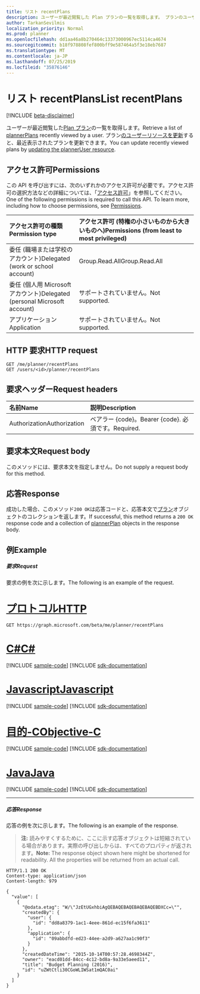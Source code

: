 ```yaml
---
title: リスト recentPlans
description: ユーザーが最近閲覧した Plan プランの一覧を取得します。 プランのユーザーリソースを更新すると、最近表示されたプランを更新できます。
author: TarkanSevilmis
localization_priority: Normal
ms.prod: planner
ms.openlocfilehash: dd1aa46a8b270464c13373000967ec5114ca4674
ms.sourcegitcommit: b18f978808fef800bff9e587464a5f3e18eb7687
ms.translationtype: MT
ms.contentlocale: ja-JP
ms.lasthandoff: 07/25/2019
ms.locfileid: "35876146"
---
```

# <a name="list-recentplans"></a><span data-ttu-id="def66-104">リスト recentPlans</span><span class="sxs-lookup"><span data-stu-id="def66-104">List recentPlans</span></span>

[!INCLUDE [beta-disclaimer](../../includes/beta-disclaimer.md)]

<span data-ttu-id="def66-105">ユーザーが最近閲覧した[Plan プラン](../resources/plannerplan.md)の一覧を取得します。</span><span class="sxs-lookup"><span data-stu-id="def66-105">Retrieve a list of [plannerPlans](../resources/plannerplan.md) recently viewed by a user.</span></span> <span data-ttu-id="def66-106">プラン[のユーザーリソースを更新](planneruser-update.md)すると、最近表示されたプランを更新できます。</span><span class="sxs-lookup"><span data-stu-id="def66-106">You can update recently viewed plans by [updating the plannerUser resource](planneruser-update.md).</span></span>
## <a name="permissions"></a><span data-ttu-id="def66-107">アクセス許可</span><span class="sxs-lookup"><span data-stu-id="def66-107">Permissions</span></span>
<span data-ttu-id="def66-p103">この API を呼び出すには、次のいずれかのアクセス許可が必要です。アクセス許可の選択方法などの詳細については、「[アクセス許可](/graph/permissions-reference)」を参照してください。</span><span class="sxs-lookup"><span data-stu-id="def66-p103">One of the following permissions is required to call this API. To learn more, including how to choose permissions, see [Permissions](/graph/permissions-reference).</span></span>

|<span data-ttu-id="def66-110">アクセス許可の種類</span><span class="sxs-lookup"><span data-stu-id="def66-110">Permission type</span></span>      | <span data-ttu-id="def66-111">アクセス許可 (特権の小さいものから大きいものへ)</span><span class="sxs-lookup"><span data-stu-id="def66-111">Permissions (from least to most privileged)</span></span>              |
|:--------------------|:---------------------------------------------------------|
|<span data-ttu-id="def66-112">委任 (職場または学校のアカウント)</span><span class="sxs-lookup"><span data-stu-id="def66-112">Delegated (work or school account)</span></span> | <span data-ttu-id="def66-113">Group.Read.All</span><span class="sxs-lookup"><span data-stu-id="def66-113">Group.Read.All</span></span>    |
|<span data-ttu-id="def66-114">委任 (個人用 Microsoft アカウント)</span><span class="sxs-lookup"><span data-stu-id="def66-114">Delegated (personal Microsoft account)</span></span> | <span data-ttu-id="def66-115">サポートされていません。</span><span class="sxs-lookup"><span data-stu-id="def66-115">Not supported.</span></span>    |
|<span data-ttu-id="def66-116">アプリケーション</span><span class="sxs-lookup"><span data-stu-id="def66-116">Application</span></span> | <span data-ttu-id="def66-117">サポートされていません。</span><span class="sxs-lookup"><span data-stu-id="def66-117">Not supported.</span></span> |

## <a name="http-request"></a><span data-ttu-id="def66-118">HTTP 要求</span><span class="sxs-lookup"><span data-stu-id="def66-118">HTTP request</span></span>
<!-- { "blockType": "ignored" } -->
```http
GET /me/planner/recentPlans
GET /users/<id>/planner/recentPlans
```

## <a name="request-headers"></a><span data-ttu-id="def66-119">要求ヘッダー</span><span class="sxs-lookup"><span data-stu-id="def66-119">Request headers</span></span>
| <span data-ttu-id="def66-120">名前</span><span class="sxs-lookup"><span data-stu-id="def66-120">Name</span></span>      |<span data-ttu-id="def66-121">説明</span><span class="sxs-lookup"><span data-stu-id="def66-121">Description</span></span>|
|:----------|:----------|
| <span data-ttu-id="def66-122">Authorization</span><span class="sxs-lookup"><span data-stu-id="def66-122">Authorization</span></span>  | <span data-ttu-id="def66-123">ベアラー {code}。</span><span class="sxs-lookup"><span data-stu-id="def66-123">Bearer {code}.</span></span> <span data-ttu-id="def66-124">必須です。</span><span class="sxs-lookup"><span data-stu-id="def66-124">Required.</span></span>|

## <a name="request-body"></a><span data-ttu-id="def66-125">要求本文</span><span class="sxs-lookup"><span data-stu-id="def66-125">Request body</span></span>
<span data-ttu-id="def66-126">このメソッドには、要求本文を指定しません。</span><span class="sxs-lookup"><span data-stu-id="def66-126">Do not supply a request body for this method.</span></span>
## <a name="response"></a><span data-ttu-id="def66-127">応答</span><span class="sxs-lookup"><span data-stu-id="def66-127">Response</span></span>
<span data-ttu-id="def66-128">成功した場合、このメソッド`200 OK`は応答コードと、応答本文で[プラン](../resources/plannerplan.md)オブジェクトのコレクションを返します。</span><span class="sxs-lookup"><span data-stu-id="def66-128">If successful, this method returns a `200 OK` response code and a collection of [plannerPlan](../resources/plannerplan.md) objects in the response body.</span></span>
## <a name="example"></a><span data-ttu-id="def66-129">例</span><span class="sxs-lookup"><span data-stu-id="def66-129">Example</span></span>
##### <a name="request"></a><span data-ttu-id="def66-130">要求</span><span class="sxs-lookup"><span data-stu-id="def66-130">Request</span></span>
<span data-ttu-id="def66-131">要求の例を次に示します。</span><span class="sxs-lookup"><span data-stu-id="def66-131">The following is an example of the request.</span></span>

# <a name="httptabhttp"></a>[<span data-ttu-id="def66-132">プロトコル</span><span class="sxs-lookup"><span data-stu-id="def66-132">HTTP</span></span>](#tab/http)
<!-- {
  "blockType": "request",
  "name": "get_recentplans"
}-->
```http
GET https://graph.microsoft.com/beta/me/planner/recentPlans
```
# <a name="ctabcsharp"></a>[<span data-ttu-id="def66-133">C#</span><span class="sxs-lookup"><span data-stu-id="def66-133">C#</span></span>](#tab/csharp)
[!INCLUDE [sample-code](../includes/snippets/csharp/get-recentplans-csharp-snippets.md)]
[!INCLUDE [sdk-documentation](../includes/snippets/snippets-sdk-documentation-link.md)]

# <a name="javascripttabjavascript"></a>[<span data-ttu-id="def66-134">Javascript</span><span class="sxs-lookup"><span data-stu-id="def66-134">Javascript</span></span>](#tab/javascript)
[!INCLUDE [sample-code](../includes/snippets/javascript/get-recentplans-javascript-snippets.md)]
[!INCLUDE [sdk-documentation](../includes/snippets/snippets-sdk-documentation-link.md)]

# <a name="objective-ctabobjc"></a>[<span data-ttu-id="def66-135">目的-C</span><span class="sxs-lookup"><span data-stu-id="def66-135">Objective-C</span></span>](#tab/objc)
[!INCLUDE [sample-code](../includes/snippets/objc/get-recentplans-objc-snippets.md)]
[!INCLUDE [sdk-documentation](../includes/snippets/snippets-sdk-documentation-link.md)]

# <a name="javatabjava"></a>[<span data-ttu-id="def66-136">Java</span><span class="sxs-lookup"><span data-stu-id="def66-136">Java</span></span>](#tab/java)
[!INCLUDE [sample-code](../includes/snippets/java/get-recentplans-java-snippets.md)]
[!INCLUDE [sdk-documentation](../includes/snippets/snippets-sdk-documentation-link.md)]

---

##### <a name="response"></a><span data-ttu-id="def66-137">応答</span><span class="sxs-lookup"><span data-stu-id="def66-137">Response</span></span>
<span data-ttu-id="def66-138">応答の例を次に示します。</span><span class="sxs-lookup"><span data-stu-id="def66-138">The following is an example of the response.</span></span> 

><span data-ttu-id="def66-p105">**注:** 読みやすくするために、ここに示す応答オブジェクトは短縮されている場合があります。実際の呼び出しからは、すべてのプロパティが返されます。</span><span class="sxs-lookup"><span data-stu-id="def66-p105">**Note:** The response object shown here might be shortened for readability. All the properties will be returned from an actual call.</span></span>

<!-- {
  "blockType": "response",
  "truncated": true,
  "@odata.type": "microsoft.graph.plannerPlan",
  "isCollection": true
} -->
```http
HTTP/1.1 200 OK
Content-type: application/json
Content-length: 979

{
  "value": [
    {
      "@odata.etag": "W/\"JzEtUGxhbiAgQEBAQEBAQEBAQEBAQEBDXCc=\"",
      "createdBy": {
        "user": {
          "id": "dd8a8379-1ac1-4eee-861d-ec15f6fa3611"
        },
        "application": {
          "id": "09abbdfd-ed23-44ee-a2d9-a627aa1c90f3"
        }
      },
      "createdDateTime": "2015-10-14T00:57:28.4698344Z",
      "owner": "eacd01dd-84cc-4c12-bd8a-9a33e5aeed11",
      "title": "Budget Planning (2016)",
      "id": "uZWtCtli30CGoWLIWSat1mQAC0ai"
    }
  ]
}
```

<!-- uuid: 8fcb5dbc-d5aa-4681-8e31-b001d5168d79
2015-10-25 14:57:30 UTC -->
<!--
{
  "type": "#page.annotation",
  "description": "List recentPlans",
  "keywords": "",
  "section": "documentation",
  "tocPath": "",
  "suppressions": [
  ]
}
-->
